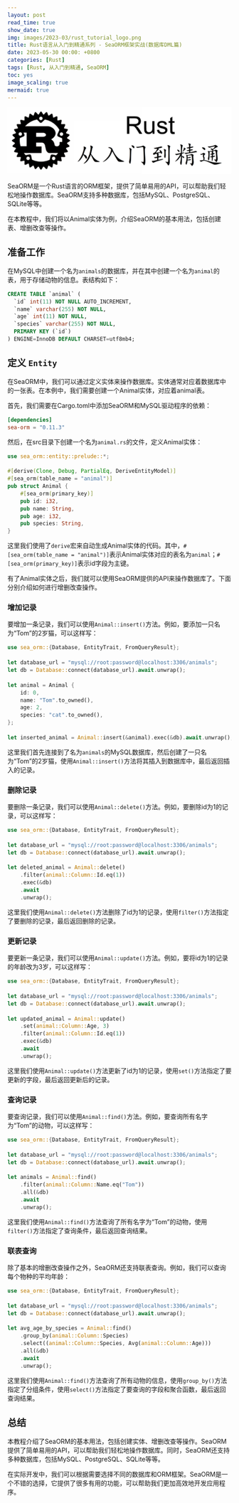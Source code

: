 ```yaml
---
layout: post
read_time: true
show_date: true
img: images/2023-03/rust_tutorial_logo.png
title: Rust语言从入门到精通系列 - SeaORM框架实战(数据库DML篇)
date: 2023-05-30 00:00: +0800
categories: [Rust]
tags: [Rust, 从入门到精通, SeaORM]
toc: yes
image_scaling: true
mermaid: true
---
```


![](/images/2023-03/rust_tutorial_logo.png)

SeaORM是一个Rust语言的ORM框架，提供了简单易用的API，可以帮助我们轻松地操作数据库。SeaORM支持多种数据库，包括MySQL、PostgreSQL、SQLite等等。

在本教程中，我们将以Animal实体为例，介绍SeaORM的基本用法，包括创建表、增删改查等操作。

## 准备工作

在MySQL中创建一个名为`animals`的数据库，并在其中创建一个名为`animal`的表，用于存储动物的信息。表结构如下：

```sql
CREATE TABLE `animal` (
  `id` int(11) NOT NULL AUTO_INCREMENT,
  `name` varchar(255) NOT NULL,
  `age` int(11) NOT NULL,
  `species` varchar(255) NOT NULL,
  PRIMARY KEY (`id`)
) ENGINE=InnoDB DEFAULT CHARSET=utf8mb4;
```

## 定义 `Entity`

在SeaORM中，我们可以通过定义实体来操作数据库。实体通常对应着数据库中的一张表。在本例中，我们需要创建一个Animal实体，对应着animal表。

首先，我们需要在Cargo.toml中添加SeaORM和MySQL驱动程序的依赖：

```toml
[dependencies]
sea-orm = "0.11.3"
```

然后，在src目录下创建一个名为`animal.rs`的文件，定义Animal实体：

```rust
use sea_orm::entity::prelude::*;

#[derive(Clone, Debug, PartialEq, DeriveEntityModel)]
#[sea_orm(table_name = "animal")]
pub struct Animal {
    #[sea_orm(primary_key)]
    pub id: i32,
    pub name: String,
    pub age: i32,
    pub species: String,
}
```

这里我们使用了`derive`宏来自动生成Animal实体的代码。其中，`#[sea_orm(table_name = "animal")]`表示Animal实体对应的表名为`animal`；`#[sea_orm(primary_key)]`表示id字段为主键。

有了Animal实体之后，我们就可以使用SeaORM提供的API来操作数据库了。下面分别介绍如何进行增删改查操作。

### 增加记录

要增加一条记录，我们可以使用`Animal::insert()`方法。例如，要添加一只名为“Tom”的2岁猫，可以这样写：

```rust
use sea_orm::{Database, EntityTrait, FromQueryResult};

let database_url = "mysql://root:password@localhost:3306/animals";
let db = Database::connect(database_url).await.unwrap();

let animal = Animal {
    id: 0,
    name: "Tom".to_owned(),
    age: 2,
    species: "cat".to_owned(),
};

let inserted_animal = Animal::insert(&animal).exec(&db).await.unwrap();
```

这里我们首先连接到了名为`animals`的MySQL数据库，然后创建了一只名为“Tom”的2岁猫，使用`Animal::insert()`方法将其插入到数据库中，最后返回插入的记录。

### 删除记录

要删除一条记录，我们可以使用`Animal::delete()`方法。例如，要删除id为1的记录，可以这样写：

```rust
use sea_orm::{Database, EntityTrait, FromQueryResult};

let database_url = "mysql://root:password@localhost:3306/animals";
let db = Database::connect(database_url).await.unwrap();

let deleted_animal = Animal::delete()
    .filter(animal::Column::Id.eq(1))
    .exec(&db)
    .await
    .unwrap();
```

这里我们使用`Animal::delete()`方法删除了id为1的记录，使用`filter()`方法指定了要删除的记录，最后返回删除的记录。

### 更新记录

要更新一条记录，我们可以使用`Animal::update()`方法。例如，要将id为1的记录的年龄改为3岁，可以这样写：

```rust
use sea_orm::{Database, EntityTrait, FromQueryResult};

let database_url = "mysql://root:password@localhost:3306/animals";
let db = Database::connect(database_url).await.unwrap();

let updated_animal = Animal::update()
    .set(animal::Column::Age, 3)
    .filter(animal::Column::Id.eq(1))
    .exec(&db)
    .await
    .unwrap();
```

这里我们使用`Animal::update()`方法更新了id为1的记录，使用`set()`方法指定了要更新的字段，最后返回更新后的记录。

### 查询记录

要查询记录，我们可以使用`Animal::find()`方法。例如，要查询所有名字为“Tom”的动物，可以这样写：

```rust
use sea_orm::{Database, EntityTrait, FromQueryResult};

let database_url = "mysql://root:password@localhost:3306/animals";
let db = Database::connect(database_url).await.unwrap();

let animals = Animal::find()
    .filter(animal::Column::Name.eq("Tom"))
    .all(&db)
    .await
    .unwrap();
```

这里我们使用`Animal::find()`方法查询了所有名字为“Tom”的动物，使用`filter()`方法指定了查询条件，最后返回查询结果。

### 联表查询

除了基本的增删改查操作之外，SeaORM还支持联表查询。例如，我们可以查询每个物种的平均年龄：

```rust
use sea_orm::{Database, EntityTrait, FromQueryResult};

let database_url = "mysql://root:password@localhost:3306/animals";
let db = Database::connect(database_url).await.unwrap();

let avg_age_by_species = Animal::find()
    .group_by(animal::Column::Species)
    .select((animal::Column::Species, Avg(animal::Column::Age)))
    .all(&db)
    .await
    .unwrap();
```

这里我们使用`Animal::find()`方法查询了所有动物的信息，使用`group_by()`方法指定了分组条件，使用`select()`方法指定了要查询的字段和聚合函数，最后返回查询结果。

## 总结

本教程介绍了SeaORM的基本用法，包括创建实体、增删改查等操作。SeaORM提供了简单易用的API，可以帮助我们轻松地操作数据库。同时，SeaORM还支持多种数据库，包括MySQL、PostgreSQL、SQLite等等。

在实际开发中，我们可以根据需要选择不同的数据库和ORM框架。SeaORM是一个不错的选择，它提供了很多有用的功能，可以帮助我们更加高效地开发应用程序。